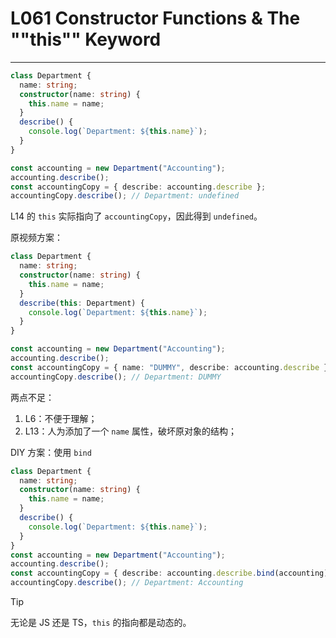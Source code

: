 # L061 Constructor Functions & The ""this"" Keyword
---

```ts
class Department {
  name: string;
  constructor(name: string) {
    this.name = name;
  }
  describe() {
    console.log(`Department: ${this.name}`);
  }
}

const accounting = new Department("Accounting");
accounting.describe();
const accountingCopy = { describe: accounting.describe };
accountingCopy.describe(); // Department: undefined
```

L14 的 `this` 实际指向了 `accountingCopy`，因此得到 `undefined`。

原视频方案：

```ts
class Department {
  name: string;
  constructor(name: string) {
    this.name = name;
  }
  describe(this: Department) {
    console.log(`Department: ${this.name}`);
  }
}

const accounting = new Department("Accounting");
accounting.describe();
const accountingCopy = { name: "DUMMY", describe: accounting.describe };
accountingCopy.describe(); // Department: DUMMY
```

两点不足：

1. L6：不便于理解；
2. L13：人为添加了一个 `name` 属性，破坏原对象的结构；



DIY 方案：使用 `bind`

```ts
class Department {
  name: string;
  constructor(name: string) {
    this.name = name;
  }
  describe() {
    console.log(`Department: ${this.name}`);
  }
}
const accounting = new Department("Accounting");
accounting.describe();
const accountingCopy = { describe: accounting.describe.bind(accounting) };
accountingCopy.describe(); // Department: Accounting
```



> [!tip]
>
> 无论是 JS 还是 TS，`this` 的指向都是动态的。
